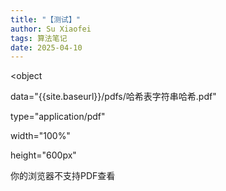 ```yaml
---
title: "【测试】"
author: Su Xiaofei
tags: 算法笔记
date: 2025-04-10
---
```




<object

  data="{{site.baseurl}}/pdfs/哈希表字符串哈希.pdf"

  type="application/pdf"

  width="100%"

  height="600px"

  <p>你的浏览器不支持PDF查看</p>

</object>


